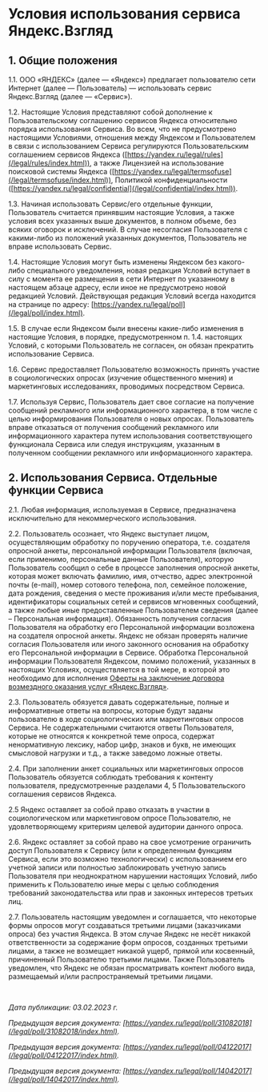  Условия использования сервиса Яндекс.Взгляд
===========================================

  1\. Общие положения
-------------------

 1\.1\. ООО «ЯНДЕКС» (далее — «Яндекс») предлагает пользователю сети Интернет (далее — Пользователь) — использовать сервис Яндекс.Взгляд (далее — «Сервис»).

 1\.2\. Настоящие Условия представляют собой дополнение к Пользовательскому соглашению сервисов Яндекса относительно порядка использования Сервиса. Во всем, что не предусмотрено настоящими Условиями, отношения между Яндексом и Пользователем в связи с использованием Сервиса регулируются Пользовательским соглашением сервисов Яндекса ([https://yandex.ru/legal/rules](/legal/rules/index.html)), а также Лицензией на использование поисковой системы Яндекса ([https://yandex.ru/legal/termsofuse](/legal/termsofuse/index.html)), Политикой конфиденциальности ([https://yandex.ru/legal/confidential](/legal/confidential/index.html)).

 1\.3\. Начиная использовать Сервис/его отдельные функции, Пользователь считается принявшим настоящие Условия, а также условия всех указанных выше документов, в полном объеме, без всяких оговорок и исключений. В случае несогласия Пользователя с какими\-либо из положений указанных документов, Пользователь не вправе использовать Сервис.

 1\.4\. Настоящие Условия могут быть изменены Яндексом без какого\-либо специального уведомления, новая редакция Условий вступает в силу с момента ее размещения в сети Интернет по указанному в настоящем абзаце адресу, если иное не предусмотрено новой редакцией Условий. Действующая редакция Условий всегда находится на странице по адресу: [https://yandex.ru/legal/poll](/legal/poll/index.html).

 1\.5\. В случае если Яндексом были внесены какие\-либо изменения в настоящие Условия, в порядке, предусмотренном п. 1\.4\. настоящих Условий, с которыми Пользователь не согласен, он обязан прекратить использование Сервиса.

 1\.6\. Сервис предоставляет Пользователю возможность принять участие в социологических опросах (изучение общественного мнения) и маркетинговых исследованиях, проводимых посредством Сервиса.

 1\.7\. Используя Сервис, Пользователь дает свое согласие на получение сообщений рекламного или информационного характера, в том числе с целью информирования Пользователя о новых опросах. Пользователь вправе отказаться от получения сообщений рекламного или информационного характера путем использования соответствующего функционала Сервиса или следуя инструкциям, указанным в полученном сообщении рекламного или информационного характера.

  2\. Использования Сервиса. Отдельные функции Сервиса
----------------------------------------------------

 2\.1\. Любая информация, используемая в Сервисе, предназначена исключительно для некоммерческого использования.

 2\.2\. Пользователь осознает, что Яндекс выступает лицом, осуществляющим обработку по поручению оператора, т.е. создателя опросной анкеты, персональной информации Пользователя (включая, если применимо, персональные данные Пользователя), которую Пользователь сообщил о себе в процессе заполнения опросной анкеты, которая может включать фамилию, имя, отчество, адрес электронной почты (e\-mail), номер сотового телефона, пол, семейное положение, дата рождения, сведения о месте проживания и/или месте пребывания, идентификаторы социальных сетей и сервисов мгновенных сообщений, а также любые иные предоставленные Пользователем сведения (далее – Персональная информация). Обязанность получения согласия Пользователя на обработку его Персональной информации возложена на создателя опросной анкеты. Яндекс не обязан проверять наличие согласия Пользователя или иного законного основания на обработку его Персональной информации в Сервисе. Обработка Персональной информации Пользователя Яндексом, помимо положений, указанных в настоящих Условиях, осуществляется в той мере, в которой это необходимо для исполнения [Оферты на заключение договора возмездного оказания услуг «Яндекс.Взгляд»](https://yandex.ru/legal/oferta_surveys/).

 2\.3\. Пользователь обязуется давать содержательные, полные и информативные ответы на вопросы, которые будут заданы пользователю в ходе социологических или маркетинговых опросов Сервиса. Не содержательными считаются ответы Пользователя, которые не относятся к конкретной теме опроса, содержат ненормативную лексику, набор цифр, знаков и букв, не имеющих смысловой нагрузки и т.д., а также заведомо ложные ответы.

 2\.4\. При заполнении анкет социальных или маркетинговых опросов Пользователь обязуется соблюдать требования к контенту пользователя, предусмотренные разделами 4, 5 Пользовательского соглашения сервисов Яндекса. 

 2\.5 Яндекс оставляет за собой право отказать в участии в социологическом или маркетинговом опросе Пользователю, не удовлетворяющему критериям целевой аудитории данного опроса.

 2\.6\. Яндекс оставляет за собой право на свое усмотрение ограничить доступ Пользователя к Сервису (или к определенным функциям Сервиса, если это возможно технологически) с использованием его учетной записи или полностью заблокировать учетную запись Пользователя при неоднократном нарушении настоящих Условий, либо применить к Пользователю иные меры с целью соблюдения требований законодательства или прав и законных интересов третьих лиц.

 2\.7\. Пользователь настоящим уведомлен и соглашается, что некоторые формы опросов могут создаваться третьими лицами (заказчиками опроса) без участия Яндекса. В этом случае Яндекс не несёт никакой ответственности за содержание форм опросов, созданных третьими лицами, а также не возмещает никакой ущерб, прямой или косвенный, причиненный Пользователю третьими лицами. Также Пользователь уведомлен, что Яндекс не обязан просматривать контент любого вида, размещаемый и/или распространяемый третьими лицами.

  

 *Дата публикации: 03\.02\.2023 г.*

 *Предыдущая версия документа: [https://yandex.ru/legal/poll/31082018](/legal/poll/31082018/index.html).*

 *Предыдущая версия документа: [https://yandex.ru/legal/poll/04122017](/legal/poll/04122017/index.html).*

 *Предыдущая версия документа: [https://yandex.ru/legal/poll/14042017](/legal/poll/14042017/index.html).*

  
